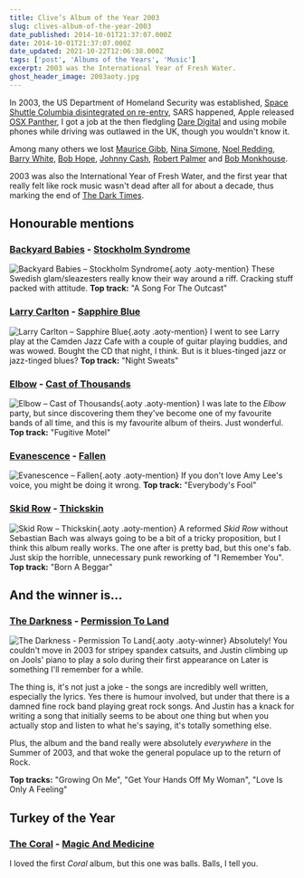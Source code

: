 ```yaml
---
title: Clive’s Album of the Year 2003
slug: clives-album-of-the-year-2003
date_published: 2014-10-01T21:37:07.000Z
date: 2014-10-01T21:37:07.000Z
date_updated: 2021-10-22T12:06:38.000Z
tags: ['post', 'Albums of the Years', 'Music']
excerpt: 2003 was the International Year of Fresh Water.
ghost_header_image: 2003aoty.jpg
---
```


In 2003, the US Department of Homeland Security was established, [Space Shuttle Columbia disintegrated on re-entry](http://en.wikipedia.org/wiki/Space_Shuttle_Columbia_disaster), SARS happened, Apple released [OSX Panther](http://en.wikipedia.org/wiki/Mac_OS_X_Panther), I got a job at the then fledgling [Dare Digital](http://www.thisisdare.com) and using mobile phones while driving was outlawed in the UK, though you wouldn't know it.

Among many others we lost [Maurice Gibb](http://en.wikipedia.org/wiki/Maurice_Gibb), [Nina Simone](http://en.wikipedia.org/wiki/Nina_Simone), [Noel Redding](http://en.wikipedia.org/wiki/Noel_Redding), [Barry White](http://en.wikipedia.org/wiki/Barry_White), [Bob Hope](http://en.wikipedia.org/wiki/Bob_Hope), [Johnny Cash](http://en.wikipedia.org/wiki/Johnny_Cash), [Robert Palmer](http://en.wikipedia.org/wiki/Robert_Palmer_(singer)) and [Bob Monkhouse](http://en.wikipedia.org/wiki/Bob_Monkhouse).

2003 was also the International Year of Fresh Water, and the first year that really felt like rock music wasn't dead after all for about a decade, thus marking the end of [The Dark Times](/the-dark-times/).

## Honourable mentions

### [Backyard Babies](http://www.backyardbabies.com/) - [Stockholm Syndrome](http://www.amazon.co.uk/Stockholm-Syndrome-Backyard-Babies/dp/B0000TAPM4/)

![Backyard Babies – Stockholm Syndrome](/public/images/2020/06/backyard-babies_stockholm-syndrome.jpg){.aoty .aoty-mention} These Swedish glam/sleazesters really know their way around a riff. Cracking stuff packed with attitude. **Top track:** "A Song For The Outcast"

### [Larry Carlton](http://www.larrycarlton.com/) - [Sapphire Blue](http://www.amazon.co.uk/Sapphire-Blue-Larry-Carlton/dp/B00012FX54/)

![Larry Carlton – Sapphire Blue](/public/images/2020/06/larry-carlton_sapphire-blue.jpg){.aoty .aoty-mention} I went to see Larry play at the Camden Jazz Cafe with a couple of guitar playing buddies, and was wowed. Bought the CD that night, I think. But is it blues-tinged jazz or jazz-tinged blues? **Top track:** "Night Sweats"

### [Elbow](http://elbow.co.uk/) - [Cast of Thousands](http://www.amazon.co.uk/Cast-Thousands-Elbow/dp/B00009NQZC/)

![Elbow – Cast of Thousands](/public/images/2020/06/elbow_cast-of-thousands.jpg){.aoty .aoty-mention} I was late to the *Elbow* party, but since discovering them they've become one of my favourite bands of all time, and this is my favourite album of theirs. Just wonderful. **Top track:** "Fugitive Motel"

### [Evanescence](http://www.evanescence.com/) - [Fallen](http://www.amazon.co.uk/Fallen-Evanescence/dp/B00019GG1M/)

![Evanescence – Fallen](/public/images/2020/06/evanescence_fallen.jpg){.aoty .aoty-mention} If you don't love Amy Lee's voice, you might be doing it wrong. **Top track:** "Everybody's Fool"

### [Skid Row](http://www.skidrow.com/) - [Thickskin](http://www.amazon.co.uk/Thickskin-Skid-Row/dp/B0000AP6KG/)

![Skid Row – Thickskin](/public/images/2020/06/skid-row_thickskin.jpg){.aoty .aoty-mention} A reformed *Skid Row* without Sebastian Bach was always going to be a bit of a tricky proposition, but I think this album really works. The one after is pretty bad, but this one's fab. Just skip the horrible, unnecessary punk reworking of "I Remember You". **Top track:** "Born A Beggar"

## And the winner is…

### [The Darkness](http://www.theactualdarkness.com) - [Permission To Land](http://www.amazon.co.uk/Permission-Land-Darkness/dp/B0000A0C4U/)
![The Darkness - Permission To Land](/public/images/2020/06/the-darkness_permission-to-land.jpeg){.aoty .aoty-winner}
Absolutely! You couldn't move in 2003 for stripey spandex catsuits, and Justin climbing up on Jools' piano to play a solo during their first appearance on Later is something I'll remember for a while.

The thing is, it's not just a joke - the songs are incredibly well written, especially the lyrics. Yes there is humour involved, but under that there is a damned fine rock band playing great rock songs. And Justin has a knack for writing a song that initially seems to be about one thing but when you actually stop and listen to what he's saying, it's totally something else.

Plus, the album and the band really were absolutely *everywhere* in the Summer of 2003, and that woke the general populace up to the return of Rock.

**Top tracks:** "Growing On Me", "Get Your Hands Off My Woman", "Love Is Only A Feeling"

## Turkey of the Year

### [The Coral](http://www.thecoral.co.uk/) - [Magic And Medicine](http://www.amazon.co.uk/Magic-Medicine-Coral/dp/B0000A0UB1/)

I loved the first *Coral* album, but this one was balls. Balls, I tell you.
